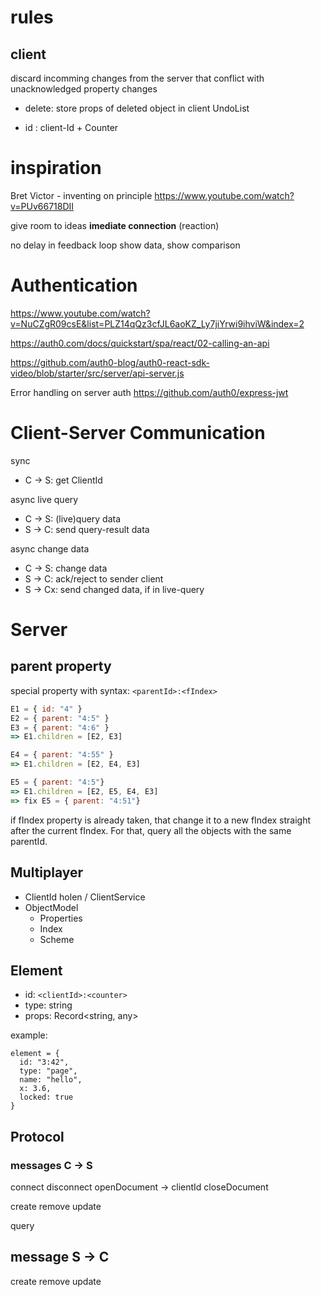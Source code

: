 # rules

## client

discard incomming changes from the server that conflict with unacknowledged property changes

- delete: store props of deleted object in client UndoList

- id : client-Id + Counter

# inspiration

Bret Victor - inventing on principle
https://www.youtube.com/watch?v=PUv66718DII

give room to ideas
**imediate connection** (reaction)

no delay in feedback loop
show data, show comparison

# Authentication

https://www.youtube.com/watch?v=NuCZgR09csE&list=PLZ14qQz3cfJL6aoKZ_Ly7jiYrwi9ihviW&index=2

https://auth0.com/docs/quickstart/spa/react/02-calling-an-api

https://github.com/auth0-blog/auth0-react-sdk-video/blob/starter/src/server/api-server.js

Error handling on server auth
https://github.com/auth0/express-jwt

# Client-Server Communication

sync

- C -> S: get ClientId

async live query

- C -> S: (live)query data
- S -> C: send query-result data

async change data

- C -> S: change data
- S -> C: ack/reject to sender client
- S -> Cx: send changed data, if in live-query

# Server

## parent property

special property with syntax: `<parentId>:<fIndex>`

```js
E1 = { id: "4" }
E2 = { parent: "4:5" }
E3 = { parent: "4:6" }
=> E1.children = [E2, E3]

E4 = { parent: "4:55" }
=> E1.children = [E2, E4, E3]

E5 = { parent: "4:5"}
=> E1.children = [E2, E5, E4, E3]
=> fix E5 = { parent: "4:51"}
```

if fIndex property is already taken, that change it to a new fIndex straight after the current fIndex. For that, query all the objects with the same parentId.

## Multiplayer

- ClientId holen / ClientService
- ObjectModel
  - Properties
  - Index
  - Scheme

## Element

- id: `<clientId>:<counter>`
- type: string
- props: Record<string, any>

example:

```
element = {
  id: "3:42",
  type: "page",
  name: "hello",
  x: 3.6,
  locked: true
}
```

## Protocol

### messages C -> S

connect
disconnect
openDocument -> clientId
closeDocument

create
remove
update

query

## message S -> C

create
remove
update
